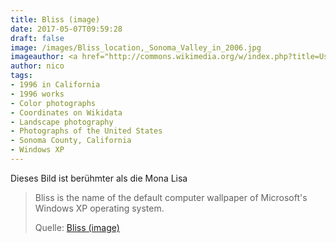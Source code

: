 ```yaml
---
title: Bliss (image)
date: 2017-05-07T09:59:28
draft: false
image: /images/Bliss_location,_Sonoma_Valley_in_2006.jpg
imageauthor: <a href="http://commons.wikimedia.org/w/index.php?title=User:Simon_Goldin&amp;action=edit&amp;redlink=1" class="new" title="User:Simon Goldin (page does not exist)">Simon Goldin</a>
author: nico
tags:
- 1996 in California
- 1996 works
- Color photographs
- Coordinates on Wikidata
- Landscape photography
- Photographs of the United States
- Sonoma County, California
- Windows XP
---
```


Dieses Bild ist berühmter als die Mona Lisa

> Bliss is the name of the default computer wallpaper of Microsoft's Windows XP
> operating system.
>
> Quelle: [Bliss (image)](https://en.wikipedia.org/wiki/Bliss_(image))